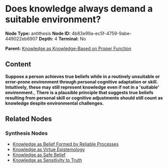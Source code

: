 # Does knowledge always demand a suitable environment?

**Node Type:** antithesis
**Node ID:** 4b83e99a-ec5f-4759-9abe-449022eb6907
**Depth:** 4
**Terminal:** No

**Parent:** [Knowledge as Knowledge-Based on Proper Function](knowledge-as-knowledge-based-on-proper-function-synthesis-53555bef-1e28-4c2f-bf5f-bf14f3bc1d69.md)

## Content

**Suppose a person achieves true beliefs while in a routinely unsuitable or error-prone environment through personal cognitive adaptation or skill. Intuitively, these may still represent knowledge even if not in a 'suitable' environment.**, **There is a plausible principle that suggests true beliefs resulting from personal skill or cognitive adjustments should still count as knowledge despite environmental challenges.**

## Related Nodes

### Synthesis Nodes

- [Knowledge as Belief Formed by Reliable Processes](knowledge-as-belief-formed-by-reliable-processes-synthesis-47aa3677-b874-4433-ab85-b4ce93ef8dc1.md)
- [Knowledge as Virtue Epistemology](knowledge-as-virtue-epistemology-synthesis-73cbcaf2-1ec9-4b0c-bbe4-33e0b111781a.md)
- [Knowledge as Safe Belief](knowledge-as-safe-belief-synthesis-d96b0f2a-65e6-44a0-8e8a-6d3493901b8c.md)
- [Knowledge as Sensitivity to Truth](knowledge-as-sensitivity-to-truth-synthesis-03fdad9f-2a99-4cd4-9840-d5a017a5bb56.md)
